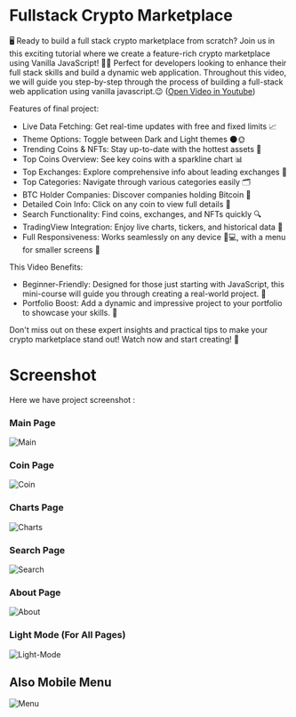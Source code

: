 # Fullstack Crypto Marketplace

🖥️ Ready to build a full stack crypto marketplace from scratch? Join us in this exciting tutorial where we create a feature-rich crypto marketplace using Vanilla JavaScript! 🚀✨ Perfect for developers looking to enhance their full stack skills and build a dynamic web application. 
Throughout this video, we will guide you step-by-step through the process of building a full-stack web application using vanilla javascript.😉
([Open Video in Youtube](https://youtu.be/LlhTafcDCuU))

Features of final project:

- Live Data Fetching: Get real-time updates with free and fixed limits 📈
- Theme Options: Toggle between Dark and Light themes 🌑🌞
- Trending Coins & NFTs: Stay up-to-date with the hottest assets 🚀
- Top Coins Overview: See key coins with a sparkline chart 📊
- Top Exchanges: Explore comprehensive info about leading exchanges 🏦
- Top Categories: Navigate through various categories easily 🗂️
- BTC Holder Companies: Discover companies holding Bitcoin 🏢
- Detailed Coin Info: Click on any coin to view full details 🔎
- Search Functionality: Find coins, exchanges, and NFTs quickly 🔍
- TradingView Integration: Enjoy live charts, tickers, and historical data 📅
- Full Responsiveness: Works seamlessly on any device 📱💻, with a menu for smaller screens 📲

This Video Benefits:

- Beginner-Friendly: Designed for those just starting with JavaScript, this mini-course will guide you through creating a real-world project. 📘
- Portfolio Boost: Add a dynamic and impressive project to your portfolio to showcase your skills. 💼

Don't miss out on these expert insights and practical tips to make your crypto marketplace stand out! Watch now and start creating! 🌟

# Screenshot
Here we have project screenshot :

### Main Page
![Main](screenshots/Main.png)

### Coin Page
![Coin](screenshots/Coin.png)

### Charts Page
![Charts](screenshots/Charts.png)

### Search Page
![Search](screenshots/Search.png)

### About Page
![About](screenshots/About.png)

### Light Mode (For All Pages)
![Light-Mode](screenshots/Light-Mode.png)


## Also Mobile Menu
![Menu](screenshots/Menu.png)